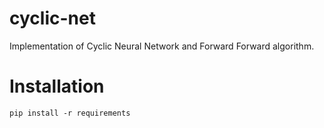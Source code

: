 # cyclic-net
Implementation of Cyclic Neural Network and Forward Forward algorithm.
# Installation
`pip install -r requirements`